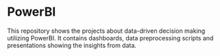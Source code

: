 # PowerBI
This repository shows the projects about data-driven decision making utilizing PowerBI.
It contains dashboards, data preprocessing scripts and presentations showing the insights from data.
